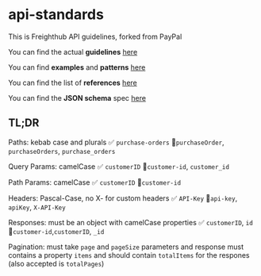 # api-standards

This is Freighthub API guidelines, forked from PayPal

You can find the actual **guidelines** [here](https://github.com/freight-hub/api-standards/blob/master/api-style-guide.md)

You can find **examples** and **patterns** [here](https://github.com/freight-hub/api-standards/blob/master/patterns.md)

You can find the list of **references** [here](https://github.com/freight-hub/api-standards/blob/master/references.md)

You can find the **JSON schema** spec [here](https://github.com/freight-hub/api-standards/tree/master/v1/schema/json/draft-04)

## TL;DR

Paths: kebab case and plurals ✅ `purchase-orders` 🚫`purchaseOrder`, `purchaseOrders`, `purchase_orders`

Query Params: camelCase ✅ `customerID` 🚫`customer-id`, `customer_id`

Path Params: camelCase ✅ `customerID` 🚫`customer-id`

Headers: Pascal-Case, no X- for custom headers ✅ `API-Key` 🚫`api-key`, `apiKey`, `X-API-Key`

Responses: must be an object with camelCase properties ✅ `customerID`, `id` 🚫`customer-id`,`customerID`, `_id`

Pagination: must take `page` and `pageSize` parameters and response must contains a property `items` and should contain `totalItems` for the respones (also accepted is `totalPages`)
